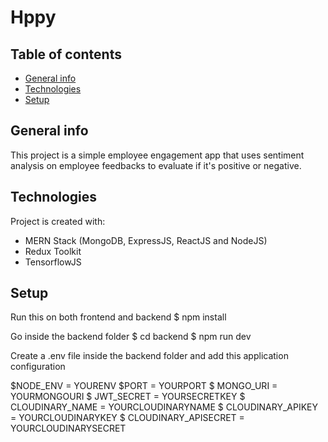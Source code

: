 # Hppy

## Table of contents
* [General info](#general-info)
* [Technologies](#technologies)
* [Setup](#setup)

## General info
This project is a simple employee engagement app that uses sentiment analysis on employee feedbacks to evaluate if it's positive or negative.

## Technologies
Project is created with:
* MERN Stack (MongoDB, ExpressJS, ReactJS and NodeJS)
* Redux Toolkit
* TensorflowJS

## Setup
Run this on both frontend and backend 
$ npm install

Go inside the backend folder
$ cd backend
$ npm run dev

Create a .env file inside the backend folder and add this application configuration

$NODE_ENV = YOURENV
$PORT = YOURPORT
$ MONGO_URI = YOURMONGOURI
$ JWT_SECRET = YOURSECRETKEY
$ CLOUDINARY_NAME = YOURCLOUDINARYNAME
$ CLOUDINARY_APIKEY = YOURCLOUDINARYKEY
$ CLOUDINARY_APISECRET = YOURCLOUDINARYSECRET
